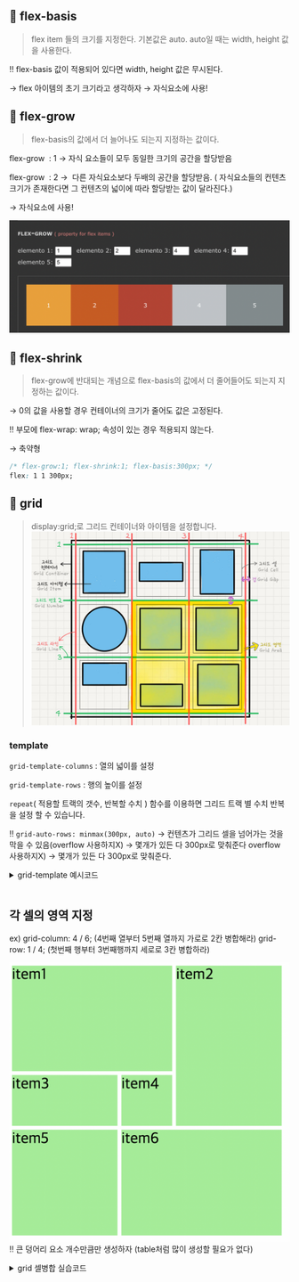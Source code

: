 ## 📌 flex-basis

> flex item 들의 크기를 지정한다. 기본값은 auto. auto일 때는 width, height 값을 사용한다.

‼️ flex-basis 값이 적용되어 있다면 width, height 값은 무시된다.

→ flex 아이템의 초기 크기라고 생각하자
→ 자식요소에 사용! <br>

## 📌 flex-grow

> flex-basis의 값에서 더 늘어나도 되는지 지정하는 값이다.

flex-grow  : 1 → 자식 요소들이 모두 동일한 크기의 공간을 할당받음

flex-grow  : 2 →  다른 자식요소보다 두배의 공간을 할당받음. ( 자식요소들의 컨텐츠 크기가 존재한다면 그 컨텐츠의 넓이에 따라 할당받는 값이 달라진다.) <br>

→ 자식요소에 사용! <br>

<img src="flex-grow.png">

<br>

## 📌 flex-shrink

> flex-grow에 반대되는 개념으로 flex-basis의 값에서 더 줄어들어도 되는지 지정하는 값이다.

→ 0의 값을 사용할 경우 컨테이너의 크기가 줄어도 값은 고정된다.

‼️ 부모에 flex-wrap: wrap; 속성이 있는 경우 적용되지 않는다.

→ 축약형

```css
/* flex-grow:1; flex-shrink:1; flex-basis:300px; */
flex: 1 1 300px;
```

## 📌 grid

> display:grid;로 그리드 컨테이너와 아이템을 설정합니다.
> <img src="grid1.png">

### template

`grid-template-columns` : 열의 넓이를 설정

`grid-template-rows` : 행의 높이를 설정

`repeat`( 적용할 트랙의 갯수, 반복할 수치 ) 함수를 이용하면 그리드 트랙 별 수치 반복을 설정 할 수 있습니다.

‼️ `grid-auto-rows: minmax(300px, auto)` → 컨텐츠가 그리드 셀을 넘어가는 것을 막을 수 있음(overflow 사용하지X) → 몇개가 있든 다 300px로 맞춰준다 overflow 사용하지X) → 몇개가 있든 다 300px로 맞춰준다.

<details>
<summary>grid-template 예시코드</summary>
<div markdown="1">

```css
<!DOCTYPE html>
<html lang="ko">
  <head>
    <meta charset="UTF-8" />
    <meta http-equiv="X-UA-Compatible" content="IE=edge" />
    <meta name="viewport" content="width=device-width, initial-scale=1.0" />
    <title></title>
    <style>
      .container {
        display: grid;
        height: 100vh;
        /* grid-template-columns: 50% 25% 25%; */
         grid-template-columns: 25% 25% 25% 25%;
        /* grid-template-columns: repeat(3, 1fr) */
        /* grid-template-columns: repeat(4, 25%); */
        /* grid-template-columns: 100px 30% 30%; */
        /* grid-template-columns: 100px 1fr 1fr; */
        gap: 10px 20px;
        grid-template-rows: 100px 200px 100px;
      }

      .item {
        background-color: pink;
        border: solid 1px black;
      }
    </style>
  </head>
  <body>
    <div class="container">
      <div class="item">1</div>
      <div class="item">2</div>
      <div class="item">3</div>
      <div class="item">4</div>
      <div class="item">5</div>
      <div class="item">6</div>
      <div class="item">7</div>
    </div>
  </body>
</html>
```

</div>
</details> <br>

## 각 셀의 영역 지정
ex)
grid-column: 4 / 6; (4번째 열부터 5번째 열까지 가로로 2칸 병합해라)
grid-row: 1 / 4; (첫번째 행부터 3번째행까지 세로로 3칸 병합하라)

<img src="grid3.png">	<br>
‼️ 큰 덩어리 요소 개수만큼만 생성하자 (table처럼 많이 생성할 필요가 없다)
<details>
<summary>grid 셀병합 실습코드</summary>
<div markdown="1">

```css
<!DOCTYPE html>
<html lang="ko">
  <head>
    <link rel="stylesheet" href="reset.css" />
    <style>
      .container {
        display: grid;
        height: 700px;
        width: 700px;
        grid-template-columns: repeat(5, 1fr);
        grid-template-rows: repeat(5, 1fr);
        grid-gap: 10px;
      }
      .container div {
        background-color: lightgreen;
        font-size: 40px;
      }

      img {
        width: 100%;
        height: 100%;
      }

      .item1 {
        grid-column: 1 / 4;
        grid-row: 1 / 3;
      }

      .item2 {
        grid-column: 4 / 6;
        grid-row: 1 / 4;
      }

      .item3 {
        grid-column: 1/3;
      }

      .item5 {
        grid-column: 1/3;
        grid-row: 4/6;
      }

      .item6 {
        grid-column: 3/6;
        grid-row: 4/6;
      }
    </style>
  </head>
  <body>
    <div class="container">
      <div class="item1">item1</div>
      <div class="item2">item2</div>
      <div class="item3">item3</div>
      <div class="item4">item4</div>
      <div class="item5">item5</div>
      <div class="item6">item6</div>
    </div>
  </body>
</html>
```
</div>
<details>




